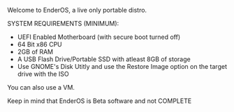 Welcome to EnderOS, a live only portable distro.

SYSTEM REQUIREMENTS (MINIMUM):

- UEFI Enabled Motherboard (with secure boot turned off)
- 64 Bit x86 CPU
- 2GB of RAM
- A USB Flash Drive/Portable SSD with atleast 8GB of storage
- Use GNOME's Disk Utitly and use the Restore Image option on the target drive with the ISO

You can also use a VM.

Keep in mind that EnderOS is Beta software and not COMPLETE
